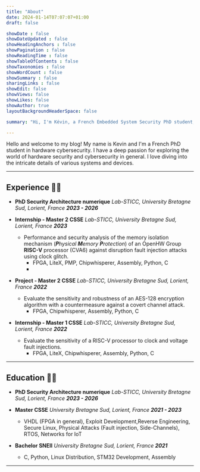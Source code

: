 ```yaml
---
title: "About"
date: 2024-01-14T07:07:07+01:00
draft: false

showDate : false
showDateUpdated : false
showHeadingAnchors : false
showPagination : false
showReadingTime : false
showTableOfContents : false
showTaxonomies : false 
showWordCount : false
showSummary : false
sharingLinks : false
showEdit: false
showViews: false
showLikes: false
showAuthor: true
layoutBackgroundHeaderSpace: false

summary: "Hi, I'm Kévin, a French Embedded System Security PhD student, and here is my blog"

---
```


Hello and welcome to my blog! My name is Kevin and I'm a French PhD student in hardware cybersecurity. I have a deep passion for exploring the world of hardware security and cybersecurity in general. I love diving into the intricate details of various systems and devices.

----

## Experience 👨‍💻

- **PhD Security Architecture numerique**
    *Lab-STICC, University Bretagne Sud, Lorient, France*
    ***2023 - 2026***
    
- **Internship - Master 2 CSSE**
    *Lab-STICC, University Bretagne Sud, Lorient, France*
    ***2023***
  - Performance and security analysis of the memory isolation mechanism (***P**hysical **M**emory **P**rotection*) of an OpenHW Group **RISC-V** processor (CVA6) against disruption fault injection attacks using clock glitch.
    - FPGA, LiteX, PMP, Chipwhisperer, Assembly, Python, C
    - 
- **Project - Master 2 CSSE**
    *Lab-STICC, University Bretagne Sud, Lorient, France*
    ***2022***
  - Evaluate the sensitivity and robustness of an AES-128 encryption algorithm with a countermeasure against a covert channel attack.
    - FPGA, Chipwhisperer, Assembly, Python, C

- **Internship - Master 1 CSSE**
    *Lab-STICC, University Bretagne Sud, Lorient, France*
    ***2022***
    - Evaluate the sensitivity of a RISC-V processor to clock and voltage fault injections.
        - FPGA, LiteX, Chipwhisperer, Assembly, Python, C

----

## Education 🧑‍🎓

- **PhD Security Architecture numerique**
    *Lab-STICC, University Bretagne Sud, Lorient, France*
    ***2023 - 2026***
    

- **Master CSSE**
  *University Bretagne Sud, Lorient, France*
  ***2021 - 2023***
  - VHDL (FPGA in general), Exploit Development,Reverse Engineering, Secure Linux, Physical Attacks (Fault injection, Side-Channels), RTOS, Networks for IoT

- **Bachelor SNEII**
    *University Bretagne Sud, Lorient, France*
    ***2021***
  - C, Python, Linux Distribution, STM32 Development, Assembly

----
